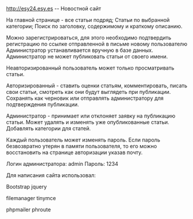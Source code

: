 http://esy24.esy.es -- Новостной сайт


На главной странице - все статьи подряд;
Статьи по выбранной категории;
Поиск по заголовку, содержимому и краткому описанию.

Можно зарегистрироваться, для этого необходимо подтвердить регистрацию по ссылке отправленной в письме новому пользователю
Администратор устанавливается вручную в базе данных. Администратор не может публиковать статьи от своего имени.

Неавторизированный пользователь может только просматривать статьи.

Авторизированный - ставить оценки статьям, комментировать, писать свои статьи, смотреть как они будут выглядеть при публикации.
Сохранять как черновик или отправлять администратору для подтверждения публикации.

Администратор - принимает или отклоняет заявку на публикацию статьи.
Может удалять и изменять уже опубликованные статьи.
Добавлять категории для статей.

Каждый пользователь может изменять пароль.
Если пароль безвозвратно утерян в памяти пользователя, то его можно восстановить на странице авторизации указав почту.

Логин администратора: admin
Пароль: 1234


Для написания сайта использовал:

Bootstrap
jquery

filemanager
tinymce

phpmailer
phroute
